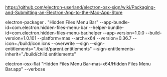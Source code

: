 https://github.com/electron-userland/electron-osx-sign/wiki/Packaging-and-Submitting-an-Electron-App-to-the-Mac-App-Store

electron-packager . "Hidden Files Menu Bar" --app-bundle-id=com.electron.hidden-files-menu-bar --helper-bundle-id=com.electron.hidden-files-menu-bar.helper --app-version=1.0.0 --build-version=1.0.101 --platform=mas --arch=x64 --version=0.36.7 --icon=./build/icon.icns --overwrite --sign --sign-entitlements="./build/parent.entitlements" --sign-entitlements-inherit="./build/child.entitlements"

<!-- electron-osx-sign "Hidden
Files Menu Bar-mas-x64/Hidden Files Menu Bar.app" --verbose  -->

electron-osx-flat "Hidden Files Menu Bar-mas-x64/Hidden Files Menu Bar.app" --verbose
